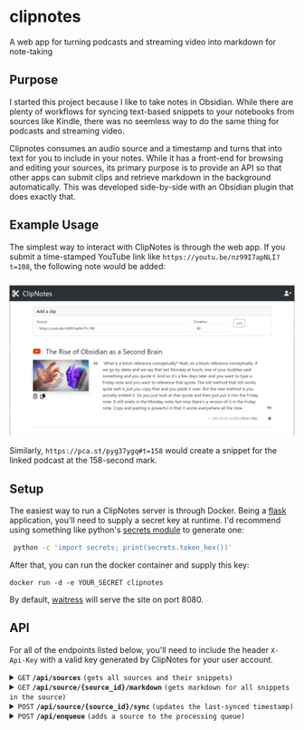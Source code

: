 # clipnotes
A web app for turning podcasts and streaming video into markdown for note-taking

## Purpose
I started this project because I like to take notes in Obsidian. While there are plenty of workflows for syncing text-based snippets to your notebooks from sources like Kindle, there was no seemless way to do the same thing for podcasts and streaming video.

Clipnotes consumes an audio source and a timestamp and turns that into text for you to include in your notes. While it has a front-end for browsing and editing your sources, its primary purpose is to provide an API so that other apps can submit clips and retrieve markdown in the background automatically. This was developed side-by-side with an Obsidian plugin that does exactly that.

## Example Usage
The simplest way to interact with ClipNotes is through the web app. If you submit a time-stamped YouTube link like `https://youtu.be/nz99I7apNLI?t=108`, the following note would be added:

![Example screenshot](static/doc/screenshot-example.png)

Similarly, `https://pca.st/pyg37ygq#t=158` would create a snippet for the linked podcast at the 158-second mark.

## Setup
The easiest way to run a ClipNotes server is through Docker. Being a [flask](https://flask.palletsprojects.com/en/2.3.x/#) application, you'll need to supply a secret key at runtime. I'd recommend using something like python's [secrets module](https://docs.python.org/3/library/secrets.html) to generate one:

```bash
 python -c 'import secrets; print(secrets.token_hex())'
```
After that, you can run the docker container and supply this key:

```
docker run -d -e YOUR_SECRET clipnotes
```
By default, [waitress](https://flask.palletsprojects.com/en/2.3.x/deploying/waitress/) will serve the site on port 8080.
## API
For all of the endpoints listed below, you'll need to include the header `X-Api-Key` with a valid key generated by ClipNotes for your user account.

<details>
 <summary><code>GET</code> <code><b>/api/sources</b></code> <code>(gets all sources and their snippets)</code></summary>

##### Parameters

> None

##### Responses

> | http code     | content-type                      | response                                                            |
> |---------------|-----------------------------------|---------------------------------------------------------------------|
> | `200`         | `application/json`                | `All the user's sources and snippets (example below)` | 

##### Example cURL

> ```javascript
>  curl -X GET -H "X-Api-Key: YOUR_KEY" http://localhost:8080/api/sources
> ```

##### Example response:
```json
[
    {
        "id": 1,
        "provider": "youtube",
        "snippets": [
            {
                "created_at": "Mon, 22 May 2023 16:29:03 GMT",
                "duration": 60,
                "id": 1,
                "source_id": 1,
                "text": " What is a block reference conceptually? Yeah, so a block reference conceptually, if we go by dates and we say that last Monday at lunch, one of your buddies said something and you quote it. And so it's a few days later and you want to type a Friday note and you want to reference that quote. The old method that still works quite well is just you copy that and you paste it over. But the new method is you actually embed it. So you just look at that quote and then just put it into the Friday note. It still exists in the Monday note, but now there's a version of it in the Friday note. Copy and pasting is powerful in that it works everywhere all the time.",
                "time": 108,
                "user_id": 1
            }
        ],
        "thumb_url": "https://i.ytimg.com/vi/nz99I7apNLI/maxresdefault.jpg",
        "title": "The Rise of Obsidian as a Second Brain",
        "url": "https://youtu.be/nz99I7apNLI"
    }
]
```
</details>

<details>
 <summary><code>GET</code> <code><b>/api/source/{source_id}/markdown</b></code> <code>(gets markdown for all snippets in the source)</code></summary>

##### Parameters

> | name      |  type     | data type               | description                                                           |
> |-----------|-----------|-------------------------|-----------------------------------------------------------------------|
> | source_id |  required | int                     |                                                                       |
> | latest    |  optional | bool                    | if true, will only return markdown for the notes since last sync      |
> | exclusions | optional | string[]                | possible values are 'title' and 'thumbnail'                           |

##### Responses

> | http code     | content-type                      | response                                                            |
> |---------------|-----------------------------------|---------------------------------------------------------------------|
> | `200`         | `text/plain`                | `Markdown-formated text for all snippets under the source` | 

##### Example cURL

> ```javascript
>  curl -X GET -H "X-Api-Key: YOUR_KEY" http://localhost:8080/api/source/1/markdown
> ```

##### Example response:
```
# The Rise of Obsidian as a Second Brain

[The Rise of Obsidian as a Second Brain](https://youtu.be/nz99I7apNLI)

![thumbnail](https://i.ytimg.com/vi/nz99I7apNLI/maxresdefault.jpg)

What is a block reference conceptually? Yeah, so a block reference conceptually, if we go by dates and we say that last
Monday at lunch, one of your buddies said something and you quote it. And so it's a few days later and you want to type
a Friday note and you want to reference that quote. The old method that still works quite well is just you copy that and
you paste it over. But the new method is you actually embed it. So you just look at that quote and then just put it into
the Friday note. It still exists in the Monday note, but now there's a version of it in the Friday note. Copy and
pasting is powerful in that it works everywhere all the time. [108](https://youtu.be/nz99I7apNLI?t=108)
```
</details>

<details>
 <summary><code>POST</code> <code><b>/api/source/{source_id}/sync</b></code> <code>(updates the last-synced timestamp)</code></summary>

##### Parameters

> | name      |  type     | data type               | description                                                           |
> |-----------|-----------|-------------------------|-----------------------------------------------------------------------|
> | source_id |  required | int                     |                                                                       |


##### Responses

> | http code     | content-type                      | response                                                            |
> |---------------|-----------------------------------|---------------------------------------------------------------------|
> | `200`         | `application/json`                | `Updated SyncRecord`                                                |

##### Example cURL

> ```javascript
>  curl -X POST -H "X-Api-Key: YOUR_KEY" http://localhost:8080/api/source/1/sync
> ```

##### Example Response
```json
{
    "id": 1,
    "source_id": 1,
    "synced_at": "Mon, 22 May 2023 17:39:17 GMT",
    "user_id": 1
}
```
</details>

<details>
 <summary><code>POST</code> <code><b>/api/enqueue</b></code> <code>(adds a source to the processing queue)</code></summary>

##### Parameters

> | name      |  type     | data type               | description                                                           |
> |-----------|-----------|-------------------------|-----------------------------------------------------------------------|
> | url       |  required | string                  |                                                                       |
> | time      |  optional | int                     | the timestamp (in seconds) for the snippet                            |
> | duration  |  optional | int                     | the duration of the snippet (in seconds)                              |


##### Responses

> | http code     | content-type                      | response                                                            |
> |---------------|-----------------------------------|---------------------------------------------------------------------|
> | `200`         | `text/plain`                      | `Success`                                                           |

##### Example cURL

> ```javascript
> curl -X POST -H "X-Api-Key: YOUR_KEY" "http://localhost:5000/api/enqueue?url=https://youtu.be/T6hmdrsLQj8&time=711&duration=60"
> ```

##### Example Response
```json
{
    "id": 1,
    "source_id": 1,
    "synced_at": "Mon, 22 May 2023 17:39:17 GMT",
    "user_id": 1
}
```
</details>